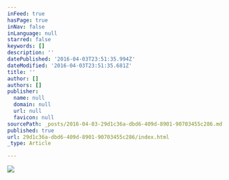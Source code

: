 ```yaml
---
inFeed: true
hasPage: true
inNav: false
inLanguage: null
starred: false
keywords: []
description: ''
datePublished: '2016-04-03T23:51:35.994Z'
dateModified: '2016-04-03T23:51:35.681Z'
title: ''
author: []
authors: []
publisher:
  name: null
  domain: null
  url: null
  favicon: null
sourcePath: _posts/2016-04-03-29d1c36a-dbd6-409d-8901-90703455c286.md
published: true
url: 29d1c36a-dbd6-409d-8901-90703455c286/index.html
_type: Article

---
```

![](https://the-grid-user-content.s3-us-west-2.amazonaws.com/439d724e-4c2a-468c-8382-99b5df331826.jpg)